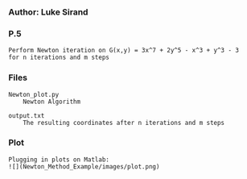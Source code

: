 ### Author: Luke Sirand

### P.5
    Perform Newton iteration on G(x,y) = 3x^7 + 2y^5 - x^3 + y^3 - 3
    for n iterations and m steps 

### Files

    Newton_plot.py 
        Newton Algorithm
    
    output.txt
        The resulting coordinates after n iterations and m steps

### Plot
    Plugging in plots on Matlab:
    ![](Newton_Method_Example/images/plot.png)
        



